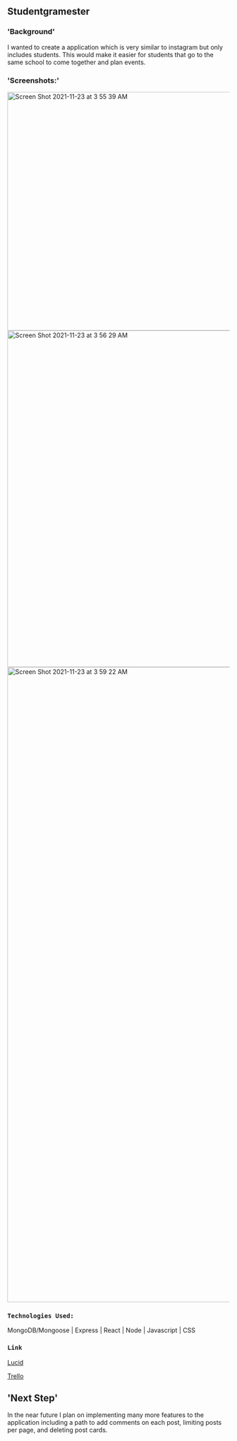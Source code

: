 

## Studentgramester


### 'Background'
I wanted to create a application which is very similar to instagram but only includes students. This would make it easier for students that go to the same school to come together and plan events.


### 'Screenshots:'

<img width="541" alt="Screen Shot 2021-11-23 at 3 55 39 AM" src="https://user-images.githubusercontent.com/89468381/143019938-8ee5121e-e10f-4c91-b8f7-5561fb8e6586.png">

<img width="763" alt="Screen Shot 2021-11-23 at 3 56 29 AM" src="https://user-images.githubusercontent.com/89468381/143020034-4fe2d20f-b9ab-460b-b2dc-a7108cc32032.png">

<img width="1440" alt="Screen Shot 2021-11-23 at 3 59 22 AM" src="https://user-images.githubusercontent.com/89468381/143020470-b06d0500-ee3d-485f-bf15-fdefaaecd8a0.png">

### `Technologies Used:`

MongoDB/Mongoose | Express | React | Node | Javascript | CSS

### `Link`

[Lucid](https://lucid.app/lucidchart/371a9d1f-4746-4731-99f2-4ff54e7b7ec6/edit?from_docslist=true&invitationId=inv_40381ee2-d99d-4dbf-9687-a443169204ba&page=0_0#)

[Trello](https://trello.com/b/sFuDZD4E/project-4)

## 'Next Step'
In the near future I plan on implementing many more features to the application including a path to add comments on each post, limiting posts per page, and deleting post cards. 

